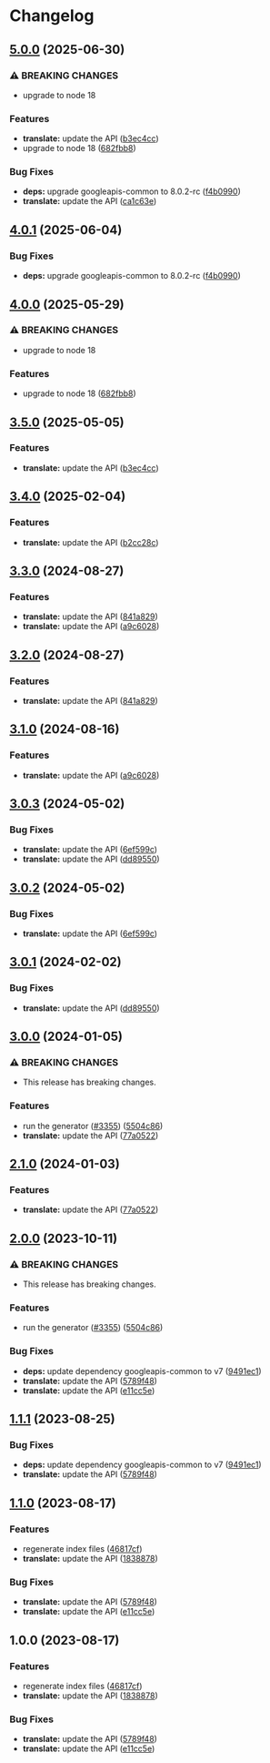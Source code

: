 # Changelog

## [5.0.0](https://github.com/googleapis/google-api-nodejs-client/compare/translate-v4.0.1...translate-v5.0.0) (2025-06-30)


### ⚠ BREAKING CHANGES

* upgrade to node 18

### Features

* **translate:** update the API ([b3ec4cc](https://github.com/googleapis/google-api-nodejs-client/commit/b3ec4cc74bc3e622f1ffcb53a12ac6ce1db70768))
* upgrade to node 18 ([682fbb8](https://github.com/googleapis/google-api-nodejs-client/commit/682fbb869189ae92b3e9a194d37d0548af0c1f92))


### Bug Fixes

* **deps:** upgrade googleapis-common to 8.0.2-rc ([f4b0990](https://github.com/googleapis/google-api-nodejs-client/commit/f4b099071040cfbcfe4a2e7d487d45ee93b369e0))
* **translate:** update the API ([ca1c63e](https://github.com/googleapis/google-api-nodejs-client/commit/ca1c63ed8367c7a41ddc990a0aa23aa3e439aaaf))

## [4.0.1](https://github.com/googleapis/google-api-nodejs-client/compare/translate-v4.0.0...translate-v4.0.1) (2025-06-04)


### Bug Fixes

* **deps:** upgrade googleapis-common to 8.0.2-rc ([f4b0990](https://github.com/googleapis/google-api-nodejs-client/commit/f4b099071040cfbcfe4a2e7d487d45ee93b369e0))

## [4.0.0](https://github.com/googleapis/google-api-nodejs-client/compare/translate-v3.5.0...translate-v4.0.0) (2025-05-29)


### ⚠ BREAKING CHANGES

* upgrade to node 18

### Features

* upgrade to node 18 ([682fbb8](https://github.com/googleapis/google-api-nodejs-client/commit/682fbb869189ae92b3e9a194d37d0548af0c1f92))

## [3.5.0](https://github.com/googleapis/google-api-nodejs-client/compare/translate-v3.4.0...translate-v3.5.0) (2025-05-05)


### Features

* **translate:** update the API ([b3ec4cc](https://github.com/googleapis/google-api-nodejs-client/commit/b3ec4cc74bc3e622f1ffcb53a12ac6ce1db70768))

## [3.4.0](https://github.com/googleapis/google-api-nodejs-client/compare/translate-v3.3.0...translate-v3.4.0) (2025-02-04)


### Features

* **translate:** update the API ([b2cc28c](https://github.com/googleapis/google-api-nodejs-client/commit/b2cc28c90e1f92ce38333b6066bca68ec47a7095))

## [3.3.0](https://github.com/googleapis/google-api-nodejs-client/compare/translate-v3.2.0...translate-v3.3.0) (2024-08-27)


### Features

* **translate:** update the API ([841a829](https://github.com/googleapis/google-api-nodejs-client/commit/841a82938451a65ba84422285229061afbd7a5aa))
* **translate:** update the API ([a9c6028](https://github.com/googleapis/google-api-nodejs-client/commit/a9c60282a88cbfc6fc87840dde50da1b60ce19f8))

## [3.2.0](https://github.com/googleapis/google-api-nodejs-client/compare/translate-v3.1.0...translate-v3.2.0) (2024-08-27)


### Features

* **translate:** update the API ([841a829](https://github.com/googleapis/google-api-nodejs-client/commit/841a82938451a65ba84422285229061afbd7a5aa))

## [3.1.0](https://github.com/googleapis/google-api-nodejs-client/compare/translate-v3.0.3...translate-v3.1.0) (2024-08-16)


### Features

* **translate:** update the API ([a9c6028](https://github.com/googleapis/google-api-nodejs-client/commit/a9c60282a88cbfc6fc87840dde50da1b60ce19f8))

## [3.0.3](https://github.com/googleapis/google-api-nodejs-client/compare/translate-v3.0.2...translate-v3.0.3) (2024-05-02)


### Bug Fixes

* **translate:** update the API ([6ef599c](https://github.com/googleapis/google-api-nodejs-client/commit/6ef599c831d7a797b797faf3736ac6514d6bf5c0))
* **translate:** update the API ([dd89550](https://github.com/googleapis/google-api-nodejs-client/commit/dd895505b45d699de320175c9b4fce932f31117d))

## [3.0.2](https://github.com/googleapis/google-api-nodejs-client/compare/translate-v3.0.1...translate-v3.0.2) (2024-05-02)


### Bug Fixes

* **translate:** update the API ([6ef599c](https://github.com/googleapis/google-api-nodejs-client/commit/6ef599c831d7a797b797faf3736ac6514d6bf5c0))

## [3.0.1](https://github.com/googleapis/google-api-nodejs-client/compare/translate-v3.0.0...translate-v3.0.1) (2024-02-02)


### Bug Fixes

* **translate:** update the API ([dd89550](https://github.com/googleapis/google-api-nodejs-client/commit/dd895505b45d699de320175c9b4fce932f31117d))

## [3.0.0](https://github.com/googleapis/google-api-nodejs-client/compare/translate-v2.1.0...translate-v3.0.0) (2024-01-05)


### ⚠ BREAKING CHANGES

* This release has breaking changes.

### Features

* run the generator ([#3355](https://github.com/googleapis/google-api-nodejs-client/issues/3355)) ([5504c86](https://github.com/googleapis/google-api-nodejs-client/commit/5504c86fd61740886047320e2ed70f02a164acd7))
* **translate:** update the API ([77a0522](https://github.com/googleapis/google-api-nodejs-client/commit/77a05229d287e07fcad75c7d509cda29d5c41856))

## [2.1.0](https://github.com/googleapis/google-api-nodejs-client/compare/translate-v2.0.0...translate-v2.1.0) (2024-01-03)


### Features

* **translate:** update the API ([77a0522](https://github.com/googleapis/google-api-nodejs-client/commit/77a05229d287e07fcad75c7d509cda29d5c41856))

## [2.0.0](https://github.com/googleapis/google-api-nodejs-client/compare/translate-v1.1.1...translate-v2.0.0) (2023-10-11)


### ⚠ BREAKING CHANGES

* This release has breaking changes.

### Features

* run the generator ([#3355](https://github.com/googleapis/google-api-nodejs-client/issues/3355)) ([5504c86](https://github.com/googleapis/google-api-nodejs-client/commit/5504c86fd61740886047320e2ed70f02a164acd7))


### Bug Fixes

* **deps:** update dependency googleapis-common to v7 ([9491ec1](https://github.com/googleapis/google-api-nodejs-client/commit/9491ec1cdc3c413e7d73edcfcd59cf5c28a7c855))
* **translate:** update the API ([5789f48](https://github.com/googleapis/google-api-nodejs-client/commit/5789f485eae7d8b17c353e7f24185b0b31b6b80d))
* **translate:** update the API ([e11cc5e](https://github.com/googleapis/google-api-nodejs-client/commit/e11cc5eea636bd504866a61225bbefd8c7c98878))

## [1.1.1](https://github.com/googleapis/google-api-nodejs-client/compare/translate-v1.1.0...translate-v1.1.1) (2023-08-25)


### Bug Fixes

* **deps:** update dependency googleapis-common to v7 ([9491ec1](https://github.com/googleapis/google-api-nodejs-client/commit/9491ec1cdc3c413e7d73edcfcd59cf5c28a7c855))
* **translate:** update the API ([5789f48](https://github.com/googleapis/google-api-nodejs-client/commit/5789f485eae7d8b17c353e7f24185b0b31b6b80d))

## [1.1.0](https://github.com/googleapis/google-api-nodejs-client/compare/translate-v1.0.0...translate-v1.1.0) (2023-08-17)


### Features

* regenerate index files ([46817cf](https://github.com/googleapis/google-api-nodejs-client/commit/46817cfbbdb7030ef55c89dcd5dd54b85d14da5b))
* **translate:** update the API ([1838878](https://github.com/googleapis/google-api-nodejs-client/commit/1838878103aa387e14078a7b4c72ff04fce14d7a))


### Bug Fixes

* **translate:** update the API ([5789f48](https://github.com/googleapis/google-api-nodejs-client/commit/5789f485eae7d8b17c353e7f24185b0b31b6b80d))
* **translate:** update the API ([e11cc5e](https://github.com/googleapis/google-api-nodejs-client/commit/e11cc5eea636bd504866a61225bbefd8c7c98878))

## 1.0.0 (2023-08-17)


### Features

* regenerate index files ([46817cf](https://github.com/googleapis/google-api-nodejs-client/commit/46817cfbbdb7030ef55c89dcd5dd54b85d14da5b))
* **translate:** update the API ([1838878](https://github.com/googleapis/google-api-nodejs-client/commit/1838878103aa387e14078a7b4c72ff04fce14d7a))


### Bug Fixes

* **translate:** update the API ([5789f48](https://github.com/googleapis/google-api-nodejs-client/commit/5789f485eae7d8b17c353e7f24185b0b31b6b80d))
* **translate:** update the API ([e11cc5e](https://github.com/googleapis/google-api-nodejs-client/commit/e11cc5eea636bd504866a61225bbefd8c7c98878))
